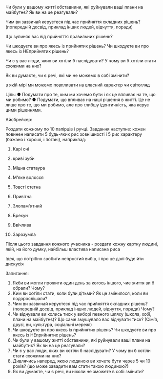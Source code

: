 
Чи були у вашому житті обставнини, які руйнували ваші плани на майбутнє? Як ви на це реагували?

Чим ви зазвичай керуєтеся під час прийняття складних рішень? (попередній досвід, приклад інших людей, відчуття, поради)

Що зупиняє вас від прийняття правильних рішень?

 Чи шкодуєте ви про якесь із прийнятих рішень? Чи шкодуєте ви про якесь із НЕприйнятих рішень?

Чи є у вас люди, яких ви хотіли б наслідувати? У чому ви б хотіли стати схожими на них?

Як ви думаєте, чи є речі, які ми не можемо в собі змінити?

в якій мірі ми можемо повпливати на власний характер чи світогляд

Ціль:
● Подумати про те, ким ми хочемо бути і як це впливає на те, що ми робимо?
● Подумати, що впливає на наші рішення в житті. Це не лише про те, що ми робимо,
але про глибшу ідентичність, яка керує цими рішеннями.

Айсбрейкер:

Роздати кожному по 10 папірців і ручці. Завдання наступне: кожен повинен написати 5 будь-яких рис зовнішності і 5 рис характеру (бажано і хороші, і погані), наприклад:
1. Карі очі
2. криві зуби
3. Міцна статаура
4. М'яке волосся
5. Товсті стегна

6. Привітна
7. Злопам'ятний
8. Брехун
9. Ввічлива
10. Зарозумла

Після цього завдання кожного учасника - роздати кожну картку людині, якій, на його думку, найбільш властива написана риса

Ідея, що потрібно зробити непростий вибір, і про це далі буде йти дискусія

Запитання:

1. Якби ви могли прожити один день за когось іншого, чиє життя ви б обрали? Чому?
2. Ким ви хотіли стати, коли були дітьми? Як це змінилося, коли ви подорослішали?
3. Чим ви зазвичай керуєтеся під час прийняття складних рішень? (попередній досвід, приклад інших людей, відчуття, поради) Чому?
4. Чи відчували ви колись тиск у виборі певного шляху (школа, хобі, плани на
майбутнє)? Що саме змушувало вас відчувати тиск? (Сім’я, друзі, ви, культура,
соціальні мережі)
5.  Чи шкодуєте ви про якесь із прийнятих рішень? Чи шкодуєте ви про якесь із НЕприйнятих рішень?
6. Чи були у вашому житті обставнини, які руйнували ваші плани на майбутнє? Як ви на це реагували?
7. Чи є у вас люди, яких ви хотіли б наслідувати? У чому ви б хотіли стати схожими на них?
8. Дивлячись наперед, якою людиною ви хочете бути через 5 чи 10 років? (що може завадити вам стати такою людиною?)
9. Як ви думаєте, чи є речі, ви ніколи не зможете в собі змінити?